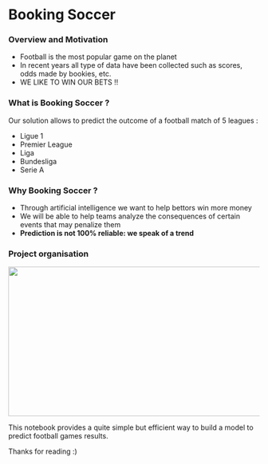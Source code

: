 # Booking Soccer

<h3> Overview and Motivation </h3>

<ul>
  <li> Football is the most popular game on the planet </li>
  <li> In recent years all type of data have been collected such as scores, odds made by bookies, etc. </li>
  <li>  WE LIKE TO WIN OUR BETS !! </li>
</ul>

<h3> What is Booking Soccer ? </h3>

<p> Our solution allows to predict the outcome of a football match of 5 leagues : </p>

<ul>
  <li> Ligue 1 </li>
  <li> Premier League </li>
  <li> Liga </li>
  <li> Bundesliga </li>
  <li> Serie A </li>
</ul>

<h3> Why Booking Soccer ? </h3>

<ul>
  <li> Through artificial intelligence we want to help bettors win more money </li>
  <li> We will be able to help teams analyze the consequences of certain events that may penalize them </li>
  <li> <strong> Prediction is not 100% reliable: we speak of a trend </strong> </li>
</ul>

<h3> Project organisation </h3>

<p align="center">
  <img src="https://github.com/ayoub-asseli/Predicting_Football_Result/blob/main/Ressources/project_organization.png" width="700" height="300" />
</p>

<p> This notebook provides a quite simple but efficient way to build a model to predict football games results. </p>

<p> Thanks for reading :) </p>


